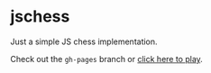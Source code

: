 # jschess

Just a simple JS chess implementation.

Check out the `gh-pages` branch or [click here to play](https://gronostajo.github.io/jschess/).

